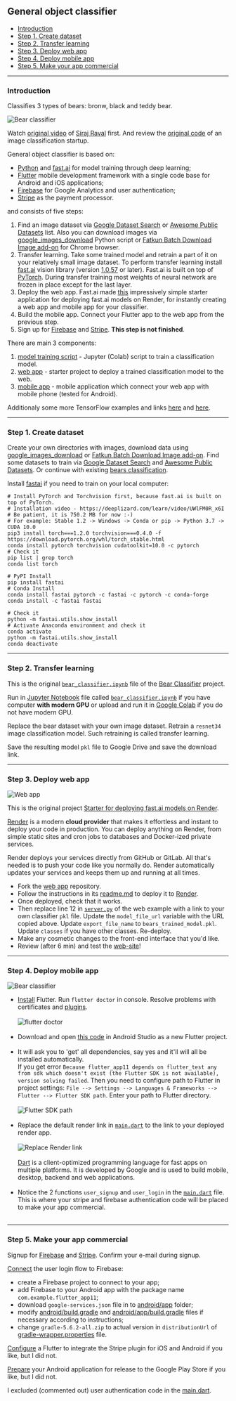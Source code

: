 ## General object classifier

   - [Introduction](#introduction)
   - [Step 1. Create dataset](#step-1)
   - [Step 2. Transfer learning](#step-2)
   - [Step 3. Deploy web app](#step-3)
   - [Step 4. Deploy mobile app](#step-4)
   - [Step 5. Make your app commercial](#step-5)

---
### <a name="introduction" />Introduction
Classifies 3 types of bears: bronw, black and teddy bear.

![Bear classifier](03_mobile_app/data/2019.10.04_bear_classifier-2.jpg)

Watch [original video](https://youtu.be/CzPYgRaYWUA) of [Siraj Raval](https://sirajraval.com/) first.
And review the [original code](https://github.com/llSourcell/image_classifier_template)
of an image classification startup.

General object classifier is based on:
   * [Python](https://www.python.org) and [fast.ai](https://www.fast.ai)
     for model training through deep learning;
   * [Flutter](https://flutter.dev) mobile development framework with a single code base
     for Android and iOS applications;
   * [Firebase](https://firebase.google.com) for Google Analytics and user authentication;
   * [Stripe](https://stripe.com) as the payment processor.

and consists of five steps:
   1. Find an image dataset via [Google Dataset Search](https://toolbox.google.com/datasetsearch)
      or [Awesome Public Datasets](https://github.com/awesomedata/awesome-public-datasets) list.
      Also you can download images via [google_images_download](https://pypi.org/project/google_images_download)
      Python script or [Fatkun Batch Download Image add-on](https://chrome.google.com/webstore/detail/fatkun-batch-download-ima/nnjjahlikiabnchcpehcpkdeckfgnohf)
      for Chrome browser.
   2. Transfer learning. Take some trained model and retrain a part of it on your relatively small
      image dataset. To perform transfer learning install [fast.ai](https://www.fast.ai)
      vision library (version [1.0.57](https://pypi.org/project/fastai) or later).
      Fast.ai is built on top of [PyTorch](https://pytorch.org).
      During transfer training most weights of neural network are frozen in place
      except for the last layer.
   3. Deploy the web app. Fast.ai made [this](https://github.com/render-examples/fastai-v3)
      impressively simple starter application for deploying fast.ai models on Render,
      for instantly creating a web app and mobile app for your classifier.
   4. Build the mobile app. Connect your Flutter app to the web app from the previous step.
   5. Sign up for [Firebase](https://firebase.google.com) and [Stripe](https://stripe.com).
      **This step is not finished**.

There are main 3 components:
   01. [model training script](01_training_script) - 
       Jupyter (Colab) script to train a classification model.
   02. [web app](https://github.com/foobar167/web_api_for_render) -
       starter project to deploy a trained classification model to the web.
   03. [mobile app](03_mobile_app) -
       mobile application which connect your web app with mobile phone (tested for Android).

Additionaly some more TensorFlow examples and links [here](https://github.com/foobar167/articles/tree/master/Machine_Learning)
and [here](https://github.com/foobar167/articles/blob/master/Ubuntu/13_Keras_and_TensorFlow_how-tos.md).

---
### <a name="step-1" /> Step 1. Create dataset
Create your own directories with images, download data using
[google_images_download](https://pypi.org/project/google_images_download) or
[Fatkun Batch Download Image add-on](https://chrome.google.com/webstore/detail/fatkun-batch-download-ima/nnjjahlikiabnchcpehcpkdeckfgnohf).
Find some datasets to train via
[Google Dataset Search](https://toolbox.google.com/datasetsearch) and
[Awesome Public Datasets](https://github.com/awesomedata/awesome-public-datasets).
Or continue with existing
[bears classification](01_training_script).

Install [fastai](https://pypi.org/project/fastai/) if you need to train on your local computer:
```shell script
# Install PyTorch and Torchvision first, because fast.ai is built on top of PyTorch.
# Installation video - https://deeplizard.com/learn/video/UWlFM0R_x6I
# Be patient, it is 750.2 MB for now :-)
# For example: Stable 1.2 -> Windows -> Conda or pip -> Python 3.7 -> CUDA 10.0
pip3 install torch===1.2.0 torchvision===0.4.0 -f https://download.pytorch.org/whl/torch_stable.html
conda install pytorch torchvision cudatoolkit=10.0 -c pytorch
# Check it
pip list | grep torch
conda list torch

# PyPI Install
pip install fastai
# Conda Install
conda install fastai pytorch -c fastai -c pytorch -c conda-forge
conda install -c fastai fastai

# Check it
python -m fastai.utils.show_install
# Activate Anaconda environment and check it
conda activate
python -m fastai.utils.show_install
conda deactivate
```

---
### <a name="step-2" /> Step 2. Transfer learning
This is the original [`bear_classifier.ipynb`](https://github.com/naveenchanakya/bear-classifier/blob/master/bear_classifier.ipynb)
file of the [Bear Classifier](https://github.com/naveenchanakya/bear-classifier) project.

Run in [Jupyter Notebook](https://jupyter.org) file called
[`bear_classifier.ipynb`](01_training_script/bear_classifier.ipynb)
if you have computer **with modern GPU** or upload and run it in
[Google Colab](https://colab.research.google.com) if you do not have modern GPU.

Replace the bear dataset with your own image dataset.
Retrain a `resnet34` image classification model.
Such retraining is called transfer learning.

Save the resulting model `pkl` file to Google Drive and save the download link.

---
### <a name="step-3" /> Step 3. Deploy web app
![Web app](02_web_app/data/2019.10.02_web_app.jpg)

This is the original project
[Starter for deploying fast.ai models on Render](https://github.com/render-examples/fastai-v3).

[Render](https://render.com/docs) is a modern **cloud provider** that makes it effortless
and instant to deploy your code in production. You can deploy anything on Render,
from simple static sites and cron jobs to databases and Docker-ized private services.

Render deploys your services directly from GitHub or GitLab.
All that's needed is to push your code like you normally do.
Render automatically updates your services and keeps them up and running at all times.

   * Fork the [web app](https://github.com/foobar167/web_api_for_render) repository.
   * Follow the instructions in its [readme.md](https://github.com/foobar167/web_api_for_render)
     to deploy it to [Render](https://render.com).
   * Once deployed, check that it works.
   * Then replace line 12 in [`server.py`](https://github.com/foobar167/web_api_for_render/blob/master/app/server.py)
     of the web example with a link to your own classifier `pkl` file.
     Update the `model_file_url` variable with the URL copied above.
     Update `export_file_name` to `bears_trained_model.pkl`.
     Update `classes` if you have other classes. Re-deploy.
   * Make any cosmetic changes to the front-end interface that you'd like.
   * Review (after 6 min) and test the [web-site](https://foobar167.onrender.com)!

---
### <a name="step-4" /> Step 4. Deploy mobile app
![Bear classifier](03_mobile_app/data/2019.10.04_bear_classifier-1.jpg)

   * [Install](https://flutter.dev/docs/get-started/install) Flutter.
     Run `flutter doctor` in console. Resolve problems with certificates and
     [plugins](https://stackoverflow.com/a/52816669/7550928).<br /><br />
     ![`flutter doctor`](03_mobile_app/data/2019.10.02_flutter_doctor.jpg)<br /><br />
   * Download and open [this code](03_mobile_app/) in Android Studio as a new Flutter project.<br /><br />
   * It will ask you to 'get' all dependencies, say yes and it'll will all be installed automatically.<br />
     If you get error `Because flutter_app11 depends on flutter_test any from sdk which doesn't exist
     (the Flutter SDK is not available), version solving failed`. Then you need to configure path to
     Flutter in project settings: `File --> Settings --> Languages & Frameworks --> Flutter -->
     Flutter SDK path`. Enter your path to Flutter directory.<br /><br />
     ![Flutter SDK path](03_mobile_app/data/2019.10.03_flutter_sdk_path.jpg)<br /><br />
   * Replace the default render link in [`main.dart`](03_mobile_app/lib/main.dart)
     to the link to your deployed render app.<br /><br />
     ![Replace Render link](03_mobile_app/data/2019.10.03_render_link.jpg)<br /><br />
     [Dart](https://dart.dev) is a client-optimized programming language for fast apps
     on multiple platforms. It is developed by Google and is used to build mobile,
     desktop, backend and web applications.<br /><br />
   * Notice the 2 functions `user_signup` and `user_login`
     in the [`main.dart`](03_mobile_app/lib/main.dart) file.
     This is where your stripe and firebase authentication code will be placed
     to make your app commercial.<br /><br />

---
### <a name="step-5" /> Step 5. Make your app commercial
Signup for [Firebase](https://firebase.google.com) and
[Stripe](https://stripe.com). Confirm your e-mail during signup.

[Connect](https://firebase.google.com/docs/flutter/setup) the user login flow to Firebase:
   * create a Firebase project to connect to your app;
   * add Firebase to your Android app with the package name `com.example.flutter_app11`;
   * download `google-services.json` file in to [android/app](03_mobile_app/android/app) folder;
   * modify [android/build.gradle](03_mobile_app/android/build.gradle) and
     [android/app/build.gradle](03_mobile_app/android/app/build.gradle)
     files if necessary according to instructions;
   * change `gradle-5.6.2-all.zip` to actual version in `distributionUrl` of
     [gradle-wrapper.properties](03_mobile_app/android/gradle/wrapper/gradle-wrapper.properties)
     file.

[Configure](https://pub.dev/packages/stripe_payment) a Flutter to integrate the Stripe plugin
for iOS and Android if you like, but I did not. 

[Prepare](https://flutter.dev/docs/deployment/android) your Android application
for release to the Google Play Store if you like, but I did not.

I excluded (commented out) user authentication code
in the [main.dart](03_mobile_app/lib/main.dart).
